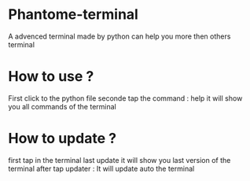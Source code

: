 # Phantome-terminal
A advenced terminal made by python can help you more then others terminal
# How to use ?
First click to the python file 
seconde tap the command : help
it will show you all commands of the terminal
# How to update ?
first tap in the terminal last update 
it will show you last version of the terminal 
after tap updater : It will update auto the terminal 
